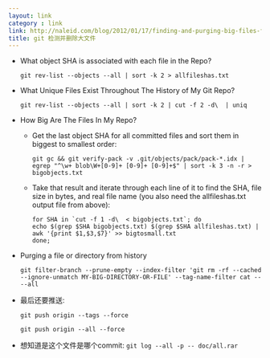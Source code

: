```yaml
---
layout: link
category : link
link: http://naleid.com/blog/2012/01/17/finding-and-purging-big-files-from-git-history
title: git 检测并删除大文件
---
```


* What object SHA is associated with each file in the Repo?

  `git rev-list --objects --all | sort -k 2 > allfileshas.txt`


* What Unique Files Exist Throughout The History of My Git Repo?

  `git rev-list --objects --all | sort -k 2 | cut -f 2 -d\  | uniq`

* How Big Are The Files In My Repo?

  * Get the last object SHA for all committed files and sort them in biggest to smallest order:

    `git gc && git verify-pack -v .git/objects/pack/pack-*.idx | egrep "^\w+ blob\W+[0-9]+ [0-9]+ [0-9]+$" | sort -k 3 -n -r > bigobjects.txt`

  * Take that result and iterate through each line of it to find the SHA, file size in bytes, and real file name (you also need the allfileshas.txt output file from above):

        for SHA in `cut -f 1 -d\  < bigobjects.txt`; do
        echo $(grep $SHA bigobjects.txt) $(grep $SHA allfileshas.txt) | awk '{print $1,$3,$7}' >> bigtosmall.txt
        done;


* Purging a file or directory from history

  `git filter-branch --prune-empty --index-filter 'git rm -rf --cached --ignore-unmatch MY-BIG-DIRECTORY-OR-FILE' --tag-name-filter cat -- --all`

* 最后还要推送:

  `git push origin --tags --force`

  `git push origin --all --force`

* 想知道是这个文件是哪个commit: `git log --all -p -- doc/all.rar`

